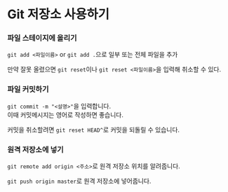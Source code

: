 # Git 저장소 사용하기

### 파일 스테이지에 올리기
`git add <파일이름>` or `git add .`으로
일부 또는 전체 파일을 추가

만약 잘못 올렸으면
`git reset`이나  `git reset <파일이름>`을 입력해 취소할 수 있다.

### 파일 커밋하기
`git commit -m "<설명>"`을 입력합니다.<br/>
이때 커밋메시지는 영어로 작성하면 좋습니다.

커밋을 취소할려면 `git reset HEAD^`로 커밋을 되돌릴 수 있습니다.

### 원격 저장소에 넣기
`git remote add origin <주소>`로 원격 저장소 위치를 알려줍니다.

`git push origin master`로 원격 저장소에 넣어줍니다.